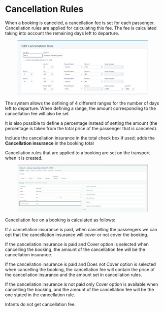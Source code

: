 # Cancellation Rules

When a booking is canceled, a cancellation fee is set for each passenger. Cancellation rules are applied for calculating this fee. The fee is calculated taking into account the remaining days left to departure.

<figure><img src=".gitbook/assets/image (26) (1).png" alt=""><figcaption></figcaption></figure>

The system allows the defining of 4 different ranges for the number of days left to departure. When defining a range, the amount corresponding to the cancellation fee will also be set.

It is also possible to define a percentage instead of setting the amount (the percentage is taken from the total price of the passenger that is canceled).

Include the cancellation insurance in the total check box if used; adds the **Cancellation insurance** in the booking total

Cancellation rules that are applied to a booking are set on the transport when it is created.

<figure><img src=".gitbook/assets/image (6) (1) (1) (1) (1) (1) (1) (1).png" alt=""><figcaption></figcaption></figure>

Cancellation fee on a booking is calculated as follows:

If a cancellation insurance is paid, when cancelling the passengers we can opt that the cancellation insurance will cover or not cover the booking.

If the cancellation insurance is paid and Cover option is selected when cancelling the booking, the amount of the cancellation fee will be the cancellation insurance.

If the cancellation insurance is paid and Does not Cover option is selected when cancelling the booking, the cancellation fee will contain the price of the cancellation insurance and the amount set in cancellation rules.

If the cancellation insurance is not paid only Cover option is available when cancelling the booking, and the amount of the cancellation fee will be the one stated in the cancellation rule.

Infants do not get cancellation fee.
